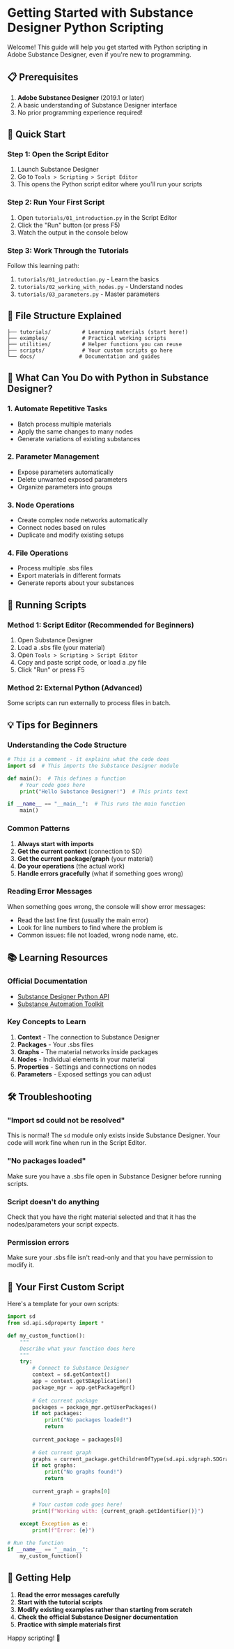 # Getting Started with Substance Designer Python Scripting

Welcome! This guide will help you get started with Python scripting in Adobe Substance Designer, even if you're new to programming.

## 📋 Prerequisites

1. **Adobe Substance Designer** (2019.1 or later)
2. A basic understanding of Substance Designer interface
3. No prior programming experience required!

## 🚀 Quick Start

### Step 1: Open the Script Editor
1. Launch Substance Designer
2. Go to `Tools > Scripting > Script Editor`
3. This opens the Python script editor where you'll run your scripts

### Step 2: Run Your First Script
1. Open `tutorials/01_introduction.py` in the Script Editor
2. Click the "Run" button (or press F5)
3. Watch the output in the console below

### Step 3: Work Through the Tutorials
Follow this learning path:
1. `tutorials/01_introduction.py` - Learn the basics
2. `tutorials/02_working_with_nodes.py` - Understand nodes
3. `tutorials/03_parameters.py` - Master parameters

## 📁 File Structure Explained

```
├── tutorials/          # Learning materials (start here!)
├── examples/           # Practical working scripts
├── utilities/          # Helper functions you can reuse
├── scripts/            # Your custom scripts go here
└── docs/              # Documentation and guides
```

## 🎯 What Can You Do with Python in Substance Designer?

### 1. Automate Repetitive Tasks
- Batch process multiple materials
- Apply the same changes to many nodes
- Generate variations of existing substances

### 2. Parameter Management
- Expose parameters automatically
- Delete unwanted exposed parameters
- Organize parameters into groups

### 3. Node Operations
- Create complex node networks automatically
- Connect nodes based on rules
- Duplicate and modify existing setups

### 4. File Operations
- Process multiple .sbs files
- Export materials in different formats
- Generate reports about your substances

## 🔧 Running Scripts

### Method 1: Script Editor (Recommended for Beginners)
1. Open Substance Designer
2. Load a .sbs file (your material)
3. Open `Tools > Scripting > Script Editor`
4. Copy and paste script code, or load a .py file
5. Click "Run" or press F5

### Method 2: External Python (Advanced)
Some scripts can run externally to process files in batch.

## 💡 Tips for Beginners

### Understanding the Code Structure
```python
# This is a comment - it explains what the code does
import sd  # This imports the Substance Designer module

def main():  # This defines a function
    # Your code goes here
    print("Hello Substance Designer!")  # This prints text

if __name__ == "__main__":  # This runs the main function
    main()
```

### Common Patterns
1. **Always start with imports**
2. **Get the current context** (connection to SD)
3. **Get the current package/graph** (your material)
4. **Do your operations** (the actual work)
5. **Handle errors gracefully** (what if something goes wrong)

### Reading Error Messages
When something goes wrong, the console will show error messages:
- Read the last line first (usually the main error)
- Look for line numbers to find where the problem is
- Common issues: file not loaded, wrong node name, etc.

## 📚 Learning Resources

### Official Documentation
- [Substance Designer Python API](https://substance3d.adobe.com/documentation/sddoc/python-api-184191934.html)
- [Substance Automation Toolkit](https://substance3d.adobe.com/documentation/sddoc/substance-automation-toolkit-187073291.html)

### Key Concepts to Learn
1. **Context** - The connection to Substance Designer
2. **Packages** - Your .sbs files
3. **Graphs** - The material networks inside packages
4. **Nodes** - Individual elements in your material
5. **Properties** - Settings and connections on nodes
6. **Parameters** - Exposed settings you can adjust

## 🛠 Troubleshooting

### "Import sd could not be resolved"
This is normal! The `sd` module only exists inside Substance Designer. Your code will work fine when run in the Script Editor.

### "No packages loaded"
Make sure you have a .sbs file open in Substance Designer before running scripts.

### Script doesn't do anything
Check that you have the right material selected and that it has the nodes/parameters your script expects.

### Permission errors
Make sure your .sbs file isn't read-only and that you have permission to modify it.

## 🎨 Your First Custom Script

Here's a template for your own scripts:

```python
import sd
from sd.api.sdproperty import *

def my_custom_function():
    """
    Describe what your function does here
    """
    try:
        # Connect to Substance Designer
        context = sd.getContext()
        app = context.getSDApplication()
        package_mgr = app.getPackageMgr()
        
        # Get current package
        packages = package_mgr.getUserPackages()
        if not packages:
            print("No packages loaded!")
            return
        
        current_package = packages[0]
        
        # Get current graph
        graphs = current_package.getChildrenOfType(sd.api.sdgraph.SDGraph)
        if not graphs:
            print("No graphs found!")
            return
        
        current_graph = graphs[0]
        
        # Your custom code goes here!
        print(f"Working with: {current_graph.getIdentifier()}")
        
    except Exception as e:
        print(f"Error: {e}")

# Run the function
if __name__ == "__main__":
    my_custom_function()
```

## 🤝 Getting Help

1. **Read the error messages carefully**
2. **Start with the tutorial scripts**
3. **Modify existing examples rather than starting from scratch**
4. **Check the official Substance Designer documentation**
5. **Practice with simple materials first**

Happy scripting! 🎉
